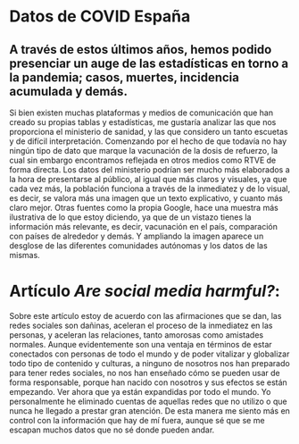 # **Datos de COVID España**
## A través de estos últimos años, hemos podido presenciar un auge de las estadísticas en torno a la pandemia; casos, muertes, incidencia acumulada y demás.
Si bien existen muchas plataformas y medios de comunicación que han creado su propias tablas y estadísticas, me gustaría analizar las que nos proporciona el ministerio de sanidad, y las que considero un tanto escuetas y de difícil interpretación.
Comenzando por el hecho de que todavía no hay ningún tipo de dato que marque la vacunación de la dosis de refuerzo, la cual sin embargo encontramos reflejada en otros medios como RTVE de forma directa.
Los datos del ministerio podrían ser mucho más elaborados a la hora de presentarse al público, al igual que más claros y visuales, ya que cada vez más, la población funciona a través de la inmediatez y de lo visual, es decir, se valora más una imagen que un texto explicativo, y cuanto más claro mejor. Otras fuentes como la propia Google, hace una muestra más ilustrativa de lo que estoy diciendo, ya que de un vistazo tienes la información más relevante, es decir, vacunación en el país, comparación con países de alrededor y demás. Y ampliando la imagen aparece un desglose de las diferentes comunidades autónomas y los datos de las mismas.

# **Artículo *Are social media harmful?*:**
Sobre este artículo estoy de acuerdo con las afirmaciones que se dan, las redes sociales son dañinas, aceleran el proceso de la inmediatez en las personas, y aceleran las relaciones, tanto amorosas como amistades normales. Aunque evidentemente son una ventaja en términos de estar conectados con personas de todo el mundo y de poder vitalizar y globalizar todo tipo de contenido y culturas, a ninguno de nosotros nos han preparado para tener redes sociales, no nos han enseñado cómo se pueden usar de forma responsable, porque han nacido con nosotros y sus efectos se están empezando. Ver ahora que ya están expandidas por todo el mundo. Yo personalmente he eliminado cuentas de aquellas redes que no utilizo o que nunca he llegado a prestar gran atención. De esta manera me siento más en control con la información que hay de mí fuera, aunque sé que se me escapan muchos datos que no sé donde pueden andar.
